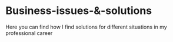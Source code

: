 # Business-issues-&-solutions
Here you can find how I find solutions for different situations in my professional career 

